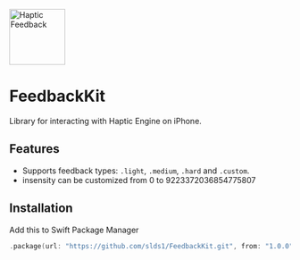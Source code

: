 <p align="left">
  <img src="haptic.png" alt="Haptic Feedback" style="width: 100px; height: 100px; object-fit: contain;">
</p>

# FeedbackKit

Library for interacting with Haptic Engine on iPhone.

## Features

- Supports feedback types: `.light`, `.medium`, `.hard` and `.custom`.
- insensity can be customized from 0 to 9223372036854775807

## Installation

Add this to Swift Package Manager

```swift
.package(url: "https://github.com/slds1/FeedbackKit.git", from: "1.0.0")
